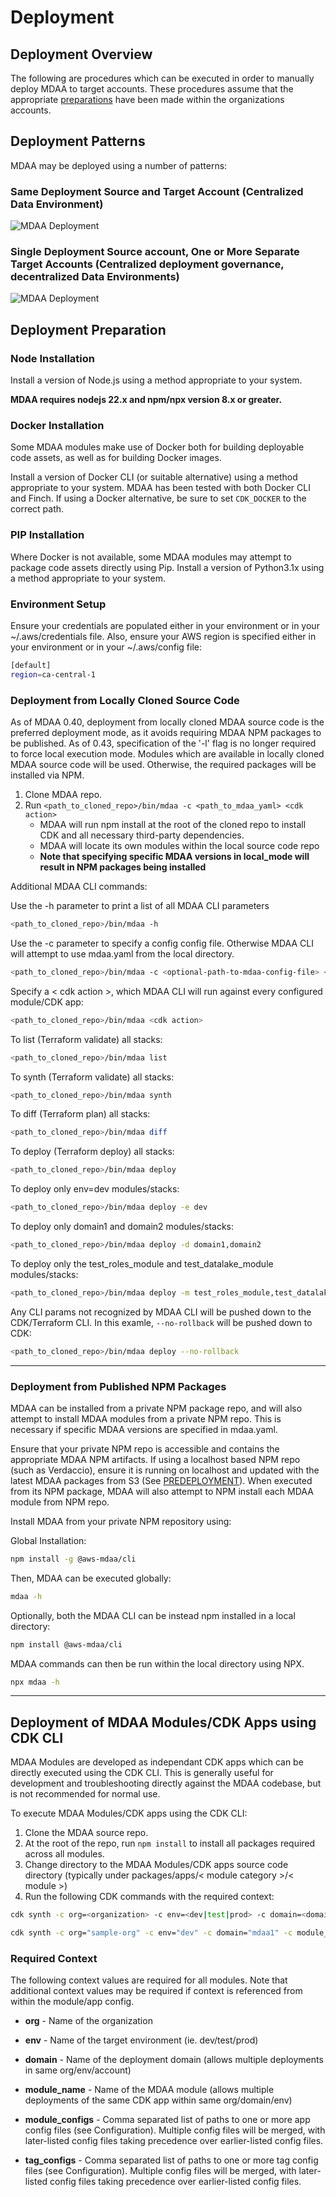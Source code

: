 # Deployment

## Deployment Overview

The following are procedures which can be executed in order to manually deploy MDAA to target accounts. These procedures assume that the appropriate [preparations](PREDEPLOYMENT.md) have been made within the organizations accounts.

## Deployment Patterns

MDAA may be deployed using a number of patterns:

### Same Deployment Source and Target Account (Centralized Data Environment)

![MDAA Deployment](docs/MDAA-Deployment-1.png)

### Single Deployment Source account, One or More Separate Target Accounts (Centralized deployment governance, decentralized Data Environments)

![MDAA Deployment](docs/MDAA-Deployment-2.png)

## Deployment Preparation

### Node Installation

Install a version of Node.js using a method appropriate to your system.

**MDAA requires nodejs 22.x and npm/npx version 8.x or greater.**

### Docker Installation

Some MDAA modules make use of Docker both for building deployable code assets, as well as for building Docker images.

Install a version of Docker CLI (or suitable alternative) using a method appropriate to your system. MDAA has been tested with both Docker CLI and Finch.
If using a Docker alternative, be sure to set `CDK_DOCKER` to the correct path.

### PIP Installation

Where Docker is not available, some MDAA modules may attempt to package code assets directly using Pip.
Install a version of Python3.1x using a method appropriate to your system.

### Environment Setup

Ensure your credentials are populated either in your environment or in your ~/.aws/credentials file.
Also, ensure your AWS region is specified either in your environment or in your ~/.aws/config file:

```bash
[default]
region=ca-central-1
```

### Deployment from Locally Cloned Source Code

As of MDAA 0.40, deployment from locally cloned MDAA source code is the preferred deployment mode, as it avoids requiring MDAA NPM packages to be published. As of 0.43, specification of the '-l' flag is no longer required to force local execution mode. Modules which are available in locally cloned MDAA source code will be used. Otherwise, the required packages will be installed via NPM.

1. Clone MDAA repo.
2. Run `<path_to_cloned_repo>/bin/mdaa -c <path_to_mdaa_yaml> <cdk action>`
   - MDAA will run npm install at the root of the cloned repo to install CDK and all necessary third-party dependencies.
   - MDAA will locate its own modules within the local source code repo
   - **Note that specifying specific MDAA versions in local_mode will result in NPM packages being installed**

Additional MDAA CLI commands:

Use the -h parameter to print a list of all MDAA CLI parameters

```bash
<path_to_cloned_repo>/bin/mdaa -h
```

Use the -c parameter to specify a config config file. Otherwise MDAA CLI will attempt to use mdaa.yaml from the local directory.

```bash
<path_to_cloned_repo>/bin/mdaa -c <optional-path-to-mdaa-config-file> <cdk action>
```

Specify a < cdk action >, which MDAA CLI will run against every configured module/CDK app:

```bash
<path_to_cloned_repo>/bin/mdaa <cdk action>
```

To list (Terraform validate) all stacks:

```bash
<path_to_cloned_repo>/bin/mdaa list
```

To synth (Terraform validate) all stacks:

```bash
<path_to_cloned_repo>/bin/mdaa synth
```

To diff (Terraform plan) all stacks:

```bash
<path_to_cloned_repo>/bin/mdaa diff
```

To deploy (Terraform deploy) all stacks:

```bash
<path_to_cloned_repo>/bin/mdaa deploy
```

To deploy only env=dev modules/stacks:

```bash
<path_to_cloned_repo>/bin/mdaa deploy -e dev
```

To deploy only domain1 and domain2 modules/stacks:

```bash
<path_to_cloned_repo>/bin/mdaa deploy -d domain1,domain2
```

To deploy only the test_roles_module and test_datalake_module modules/stacks:

```bash
<path_to_cloned_repo>/bin/mdaa deploy -m test_roles_module,test_datalake_module
```

Any CLI params not recognized by MDAA CLI will be pushed down to the CDK/Terraform CLI. In this examle, `--no-rollback` will be pushed down to CDK:

```bash
<path_to_cloned_repo>/bin/mdaa deploy --no-rollback
```

---

### Deployment from Published NPM Packages

MDAA can be installed from a private NPM package repo, and will also attempt to install MDAA modules from a private NPM repo. This is necessary if specific MDAA versions are specified in mdaa.yaml.

Ensure that your private NPM repo is accessible and contains the appropriate MDAA NPM artifacts. If using a localhost based NPM repo (such as Verdaccio), ensure it is running on localhost and updated with the latest MDAA packages from S3 (See [PREDEPLOYMENT](PREDEPLOYMENT.md)). When executed from its NPM package, MDAA will also attempt to NPM install each MDAA module from NPM repo.

Install MDAA from your private NPM repository using:

Global Installation:

```bash
npm install -g @aws-mdaa/cli
```

Then, MDAA can be executed globally:

```bash
mdaa -h
```

Optionally, both the MDAA CLI can be instead npm installed in a local directory:

```bash
npm install @aws-mdaa/cli
```

MDAA commands can then be run within the local directory using NPX.

```bash
npx mdaa -h
```

---

## Deployment of MDAA Modules/CDK Apps using CDK CLI

MDAA Modules are developed as independant CDK apps which can be directly executed using the CDK CLI. This is generally useful for development and troubleshooting directly against the MDAA codebase, but is not recommended for normal use.

To execute MDAA Modules/CDK apps using the CDK CLI:

1. Clone the MDAA source repo.
2. At the root of the repo, run `npm install` to install all packages required across all modules.
3. Change directory to the MDAA Modules/CDK apps source code directory (typically under packages/apps/< module category >/< module >)
4. Run the following CDK commands with the required context:

```bash
cdk synth -c org=<organization> -c env=<dev|test|prod> -c domain=<domain name> -c module_configs=<app_config_paths> -c tag_configs=<tag_config_paths> -c module_name=<module_name>
```

```bash
cdk synth -c org="sample-org" -c env="dev" -c domain="mdaa1" -c module_configs="warehouse.yaml" -c tag_configs="tags.yaml"  -c module_name="testing"
```

### Required Context

The following context values are required for all modules. Note that additional context values may be required if context is referenced from within the module/app config.

- **org** - Name of the organization

- **env** - Name of the target environment (ie. dev/test/prod)

- **domain** - Name of the deployment domain (allows multiple deployments in same org/env/account)

- **module_name** - Name of the MDAA module (allows multiple deployments of the same CDK app within same org/domain/env)

- **module_configs** - Comma separated list of paths to one or more app config files (see Configuration). Multiple config files will be merged, with later-listed config files taking precedence over earlier-listed config files.

- **tag_configs** - Comma separated list of paths to one or more tag config files (see Configuration). Multiple config files will be merged, with later-listed config files taking precedence over earlier-listed config files.

